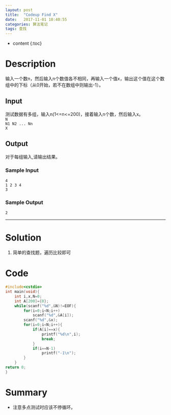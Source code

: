 ```yaml
---
layout: post
title:  "Codeup Find X"
date:   2017-11-01 10:40:55
categories: 算法笔记
tags: 查找 
---
```


* content
{:toc}


# Description
输入一个数n，然后输入n个数值各不相同，再输入一个值x，输出这个值在这个数组中的下标（从0开始，若不在数组中则输出-1）。  

## Input
测试数据有多组，输入n(1<=n<=200)，接着输入n个数，然后输入x。  
`N`  
`N1 N2 ... Nn`  
`X`  

## Output
对于每组输入,请输出结果。  





### Sample Input
    4
	1 2 3 4
	3

### Sample Output    
    2

---
# Solution

 1. 简单的查找题，遍历比较即可  


# Code 

```c++
#include<cstdio>
int main(void){
	int i,x,N=0;
	int A[200]={0};
	while(scanf("%d",&N)!=EOF){	
		for(i=0;i<N;i++)
			scanf("%d",&A[i]);
		scanf("%d",&x);
		for(i=0;i<N;i++){
			if(A[i]==x){
				printf("%d\n",i);
				break;
			}	
			if(i==N-1)
				printf("-1\n");	
		}
	}
return 0;
} 
```

# Summary

 - 注意多点测试时应该不停循环。
